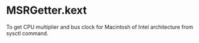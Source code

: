 MSRGetter.kext
==============

To get CPU multiplier and bus clock for Macintosh of Intel architecture from sysctl command.